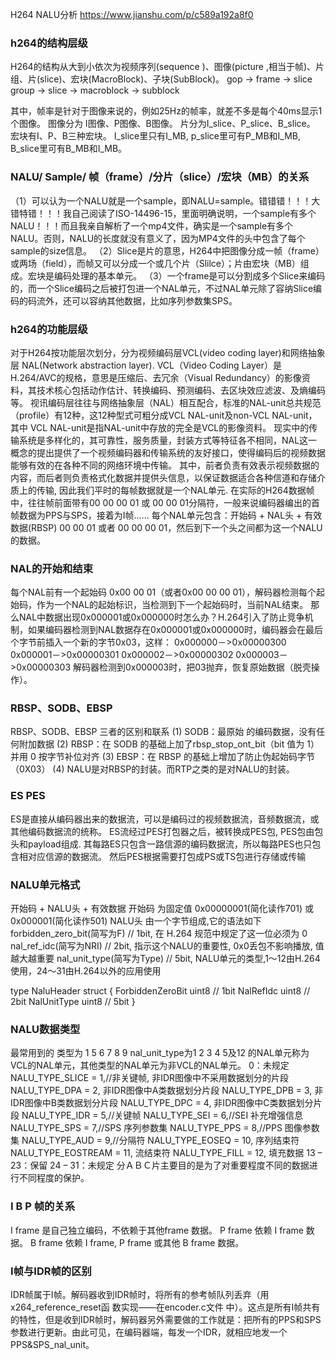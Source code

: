 H264 NALU分析
https://www.jianshu.com/p/c589a192a8f0

### h264的结构层级
H264的结构从大到小依次为视频序列(sequence )、图像(picture ,相当于帧)、片组、片(slice)、宏块(MacroBlock)、子块(SubBlock)。
gop -> frame -> slice group -> slice -> macroblock -> subblock

其中，帧率是针对于图像来说的，例如25Hz的帧率，就差不多是每个40ms显示1个图像。
图像分为 I图像、P图像、B图像。
片分为I_slice、P_slice、B_slice。
宏块有I、P、B三种宏块。
I_slice里只有I_MB,  p_slice里可有P_MB和I_MB,  B_slice里可有B_MB和I_MB。

### NALU/ Sample/ 帧（frame）/分片（slice）/宏块（MB）的关系
（1）可以认为一个NALU就是一个sample，即NALU=sample。错错错！！！大错特错！！！我自己阅读了ISO-14496-15，里面明确说明，一个sample有多个NALU！！！而且我亲自解析了一个mp4文件，确实是一个sample有多个NALU。否则，NALU的长度就没有意义了，因为MP4文件的头中包含了每个sample的size信息。
（2）Slice是片的意思，H264中把图像分成一帧（frame）或两场（field），而帧又可以分成一个或几个片（Slilce）；片由宏块（MB）组成。宏块是编码处理的基本单元。
（3）一个frame是可以分割成多个Slice来编码的，而一个Slice编码之后被打包进一个NAL单元，不过NAL单元除了容纳Slice编码的码流外，还可以容纳其他数据，比如序列参数集SPS。

### h264的功能层级
对于H264按功能层次划分，分为视频编码层VCL(video coding layer)和网络抽象层 NAL(Network abstraction layer).
VCL（Video Coding Layer）是H.264/AVC的规格，意思是压缩后、去冗余（Visual Redundancy）的影像资料，其技术核心包括动作估计、转换编码、预测编码、去区块效应滤波、及熵编码等。
视讯编码层往往与网络抽象层（NAL）相互配合，标准的NAL-unit总共规范（profile）有12种，这12种型式可粗分成VCL NAL-unit及non-VCL NAL-unit，其中 VCL NAL-unit是指NAL-unit中存放的完全是VCL的影像资料。
现实中的传输系统是多样化的，其可靠性，服务质量，封装方式等特征各不相同，NAL这一概念的提出提供了一个视频编码器和传输系统的友好接口，使得编码后的视频数据能够有效的在各种不同的网络环境中传输。
其中，前者负责有效表示视频数据的内容，而后者则负责格式化数据并提供头信息，以保证数据适合各种信道和存储介质上的传输,  因此我们平时的每帧数据就是一个NAL单元.
在实际的H264数据帧中，往往帧前面带有00 00 00 01 或 00 00 01分隔符，一般来说编码器编出的首帧数据为PPS与SPS，接着为I帧……
每个NAL单元包含：开始码 + NAL头 + 有效数据(RBSP)
00 00 01 或者 00 00 00 01，然后到下一个头之间都为这一个NALU的数据。

### NAL的开始和结束
每个NAL前有一个起始码 0x00 00 01（或者0x00 00 00 01），解码器检测每个起始码，作为一个NAL的起始标识，当检测到下一个起始码时，当前NAL结束。
那么NAL中数据出现0x000001或0x000000时怎么办？H.264引入了防止竞争机制，如果编码器检测到NAL数据存在0x000001或0x000000时，编码器会在最后个字节前插入一个新的字节0x03，这样：
0x000000－>0x00000300
0x000001－>0x00000301
0x000002－>0x00000302
0x000003－>0x00000303
解码器检测到0x000003时，把03抛弃，恢复原始数据（脱壳操作）。

### RBSP、SODB、EBSP
RBSP、SODB、EBSP 三者的区别和联系
(1) SODB：最原始 的编码数据，没有任何附加数据
(2) RBSP：在 SODB 的基础上加了rbsp_stop_ont_bit（bit 值为 1）并用 0 按字节补位对齐
(3) EBSP：在 RBSP 的基础上增加了防止伪起始码字节（0X03）
(4) NALU是对RBSP的封装。而RTP之类的是对NALU的封装。

### ES PES
ES是直接从编码器出来的数据流，可以是编码过的视频数据流，音频数据流，或其他编码数据流的统称。
ES流经过PES打包器之后，被转换成PES包, PES包由包头和payload组成.
其每路ES只包含一路信源的编码数据流，所以每路PES也只包含相对应信源的数据流。
然后PES根据需要打包成PS或TS包进行存储或传输

### NALU单元格式
开始码 + NALU头 + 有效数据
开始码 为固定值 0x00000001(简化读作701) 或 0x000001(简化读作501)
NALU头 由一个字节组成,它的语法如下
forbidden_zero_bit(简写为F)     // 1bit, 在 H.264 规范中规定了这一位必须为 0
nal_ref_idc(简写为NRI)          // 2bit, 指示这个NALU的重要性, 0x0丢包不影响播放, 值越大越重要
nal_unit_type(简写为Type)   // 5bit, NALU单元的类型,1～12由H.264使用，24～31由H.264以外的应用使用

type NaluHeader struct {
    ForbiddenZeroBit uint8 // 1bit
    NalRefIdc uint8 // 2bit
    NalUnitType uint8 // 5bit
}

### NALU数据类型
最常用到的 类型为 1 5 6 7 8 9
nal_unit_type为1 2 3 4 5及12 的NAL单元称为VCL的NAL单元，其他类型的NAL单元为非VCL的NAL单元。
0：未规定
NALU_TYPE_SLICE    = 1,//非关键帧, 非IDR图像中不采用数据划分的片段
NALU_TYPE_DPA      = 2, 非IDR图像中A类数据划分片段
NALU_TYPE_DPB      = 3, 非IDR图像中B类数据划分片段
NALU_TYPE_DPC      = 4, 非IDR图像中C类数据划分片段
NALU_TYPE_IDR      = 5,//关键帧
NALU_TYPE_SEI      = 6,//SEI 补充增强信息
NALU_TYPE_SPS      = 7,//SPS 序列参数集
NALU_TYPE_PPS      = 8,//PPS 图像参数集
NALU_TYPE_AUD      = 9,//分隔符
NALU_TYPE_EOSEQ    = 10, 序列结束符
NALU_TYPE_EOSTREAM = 11, 流结束符
NALU_TYPE_FILL     = 12, 填充数据
13 – 23：保留
24 – 31：未规定
分ＡＢＣ片主要目的是为了对重要程度不同的数据进行不同程度的保护。

### I B P 帧的关系
I frame 是自己独立编码，不依赖于其他frame 数据。
P frame 依赖 I frame 数据。
B frame 依赖 I frame, P frame 或其他 B frame 数据。
### I帧与IDR帧的区别
IDR帧属于I帧。解码器收到IDR帧时，将所有的参考帧队列丢弃（用x264_reference_reset函 数实现——在encoder.c文件 中）。这点是所有I帧共有的特性，但是收到IDR帧时，解码器另外需要做的工作就是：把所有的PPS和SPS参数进行更新。由此可见，在编码器端，每发一个IDR，就相应地发一个 PPS&SPS_nal_unit。
